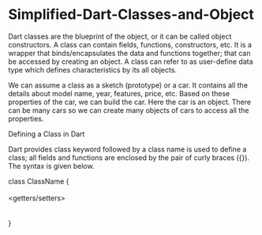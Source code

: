 # Simplified-Dart-Classes-and-Object
Dart classes are the blueprint of the object, or it can be called object constructors. A class can contain fields, functions, constructors, etc. It is a wrapper that binds/encapsulates the data and functions together; that can be accessed by creating an object. A class can refer to as user-define data type which defines characteristics by its all objects.

We can assume a class as a sketch (prototype) or a car. It contains all the details about model name, year, features, price, etc. Based on these properties of the car, we can build the car. Here the car is an object. There can be many cars so we can create many objects of cars to access all the properties.

Defining a Class in Dart

Dart provides class keyword followed by a class name is used to define a class; all fields and functions are enclosed by the pair of curly braces ({}). The syntax is given below.

class ClassName {  
   <fields>  
   <getters/setters>  
  <constructor>  
 <functions>  
}  

